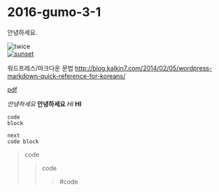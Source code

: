 # 2016-gumo-3-1

안녕하세요.

![twice](https://c.tadst.com/gfx/750w/sunrise-sunset-sun-calculator.jpg?1)  
[![sunset](https://encrypted-tbn3.gstatic.com/images?q=tbn:ANd9GcTLHCuSNH7J8Hu30QE_CBlBo_X-Ycb088_9B3FdBza_wQSvBHLVNQ)](https://www.youtube.com/watch?v=c4Wzx7C6XPU)

워드프레스/마크다운 문법
<http://blog.kalkin7.com/2014/02/05/wordpress-markdown-quick-reference-for-koreans/> 

[pdf](https://drive.google.com/file/d/0B25CKzP05RtTMXlRbHVQSUFDRWM/view?usp=sharing)

*안녕하세요*
**안녕하세요**
_HI_
__HI__

~~~~
code 
block
~~~~
~~~~
next
code block
~~~~

>code
>>code
>>>#code
